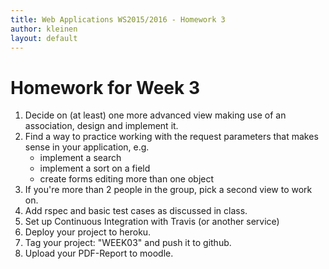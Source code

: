 ```yaml
---
title: Web Applications WS2015/2016 - Homework 3
author: kleinen
layout: default
---
```


# Homework for Week 3
1. Decide on (at least) one more advanced view making use of an association, design and implement it.
2. Find a way to practice working with the request parameters that makes sense in your application, e.g.
     - implement a search
     - implement a sort on a field
     - create forms editing more than one object
3. If you're more than 2 people in the group, pick a second view to work on.
4. Add rspec and basic test cases as discussed in class.
5. Set up Continuous Integration with Travis (or another service)
4. Deploy your project to heroku.
3. Tag your project: "WEEK03" and push it to github.
9. Upload your PDF-Report to moodle.
